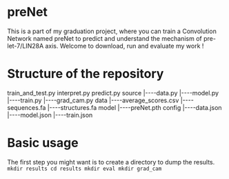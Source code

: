 # preNet
  This is a part of my graduation project, where you can train a Convolution Network named preNet to predict and understand the mechanism of pre-let-7/LIN28A axis. Welcome to download, run and evaluate my work !
# Structure of the repository
  train_and_test.py
  interpret.py
  predict.py
  source
  |----data.py
  |----model.py
  |----train.py
  |----grad_cam.py
  data
  |----average_scores.csv
  |----sequences.fa
  |----structures.fa
  model
  |----preNet.pth
  config
  |----data.json
  |----model.json
  |----train.json
# Basic usage
  The first step you might want is to create a directory to dump the results.
  `mkdir results
  cd results
  mkdir eval
  mkdir grad_cam`
